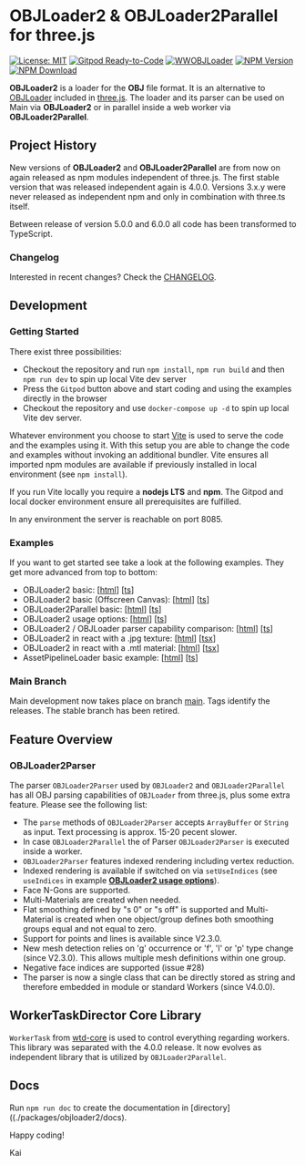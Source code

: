 # OBJLoader2 & OBJLoader2Parallel for three.js

[![License: MIT](https://img.shields.io/badge/License-MIT-yellow.svg)](https://github.com/kaisalmen/WWOBJLoader/blob/dev/LICENSE)
[![Gitpod Ready-to-Code](https://img.shields.io/badge/Gitpod-ready--to--code-blue?logo=gitpod)](https://gitpod.io/#https://github.com/kaisalmen/WWOBJLoader)
[![WWOBJLoader](https://github.com/kaisalmen/WWOBJLoader/actions/workflows/actions.yml/badge.svg)](https://github.com/kaisalmen/WWOBJLoader/actions/workflows/actions.yml)
[![NPM Version](https://img.shields.io/npm/v/wwobjloader2.svg)](https://www.npmjs.com/package/wwobjloader2)
[![NPM Download](https://img.shields.io/npm/dt/wwobjloader2.svg)](https://www.npmjs.com/package/wwobjloader2)

**OBJLoader2** is a loader for the **OBJ** file format. It is an alternative to [OBJLoader](https://github.com/mrdoob/three.js/blob/dev/examples/jsm/loaders/OBJLoader.js) included in [three.js](https://threejs.org). The loader and its parser can be used on Main via **OBJLoader2** or in parallel inside a web worker via **OBJLoader2Parallel**.

## Project History

New versions of **OBJLoader2** and **OBJLoader2Parallel** are from now on again released as npm modules independent of three.js. The first stable version that was released independent again is 4.0.0. Versions 3.x.y were never released as independent npm and only in combination with three.ts itself.

Between release of version 5.0.0 and 6.0.0 all code has been transformed to TypeScript.

### Changelog

Interested in recent changes? Check the [CHANGELOG](https://github.com/kaisalmen/WWOBJLoader/blob/main/CHANGELOG.md).

## Development

### Getting Started

There exist three possibilities:

* Checkout the repository and run `npm install`, `npm run build` and then `npm run dev` to spin up local Vite dev server
* Press the `Gitpod` button above and start coding and using the examples directly in the browser
* Checkout the repository and use `docker-compose up -d` to spin up local Vite dev server.

Whatever environment you choose to start [Vite](https://vitejs.dev/) is used to serve the code and the examples using it. With this setup you are able to change the code and examples without invoking an additional bundler. Vite ensures all imported npm modules are available if previously installed in local environment (see `npm install`).

If you run Vite locally you require a **nodejs LTS** and **npm**. The Gitpod and local docker environment ensure all prerequisites are fulfilled.

In any environment the server is reachable on port 8085.

### Examples

If you want to get started see take a look at the following examples. They get more advanced from top to bottom:

* OBJLoader2 basic: [[html](https://github.com/kaisalmen/WWOBJLoader/blob/main/packages/examples/obj2_basic.html)] [[ts](https://github.com/kaisalmen/WWOBJLoader/blob/main/packages/examples/src/examples/OBJLoader2BasicExample.ts)]
* OBJLoader2 basic (Offscreen Canvas): [[html](https://github.com/kaisalmen/WWOBJLoader/blob/main/packages/examples/obj2_basic_offscreen.html)] [[ts](https://github.com/kaisalmen/WWOBJLoader/blob/main/packages/examples/src/examples/OBJLoader2BasicExampleOffscreen.ts)]
* OBJLoader2Parallel basic: [[html](https://github.com/kaisalmen/WWOBJLoader/blob/main/packages/examples/obj2parallel_basic.html)] [[ts](https://github.com/kaisalmen/WWOBJLoader/blob/main/packages/examples/src/examples/OBJLoader2ParallelsBasicExample.ts)]
* OBJLoader2 usage options: [[html](https://github.com/kaisalmen/WWOBJLoader/blob/main/packages/examples/obj2_options.html)] [[ts](https://github.com/kaisalmen/WWOBJLoader/blob/main/packages/examples/src/examples/OBJLoader2OptionsExample.ts)]
* OBJLoader2 / OBJLoader parser capability comparison: [[html](https://github.com/kaisalmen/WWOBJLoader/blob/main/packages/examples/obj2_obj_compare.html)] [[ts](https://github.com/kaisalmen/WWOBJLoader/blob/main/packages/examples/src/examples/OBJLoader2OBJLoaderCompareExample.ts)]
* OBJLoader2 in react with a .jpg texture: [[html](https://github.com/kaisalmen/WWOBJLoader/blob/main/packages/examples/obj2_react.html)] [[tsx](https://github.com/kaisalmen/WWOBJLoader/blob/main/packages/examples/src/examples/ReactExample.tsx)]
* OBJLoader2 in react with a .mtl material: [[html](https://github.com/kaisalmen/WWOBJLoader/blob/main/packages/examples/obj2_react-mtl.html)] [[tsx](https://github.com/kaisalmen/WWOBJLoader/blob/main/packages/examples/src/examples/ReactExampleMtl.tsx)]
* AssetPipelineLoader basic example: [[html](https://github.com/kaisalmen/WWOBJLoader/blob/main/packages/examples/assetpipeline.html)] [[ts](https://github.com/kaisalmen/WWOBJLoader/blob/main/packages/examples/src/examples/AssetPipelineLoaderExample.ts)]

### Main Branch

Main development now takes place on branch [main](https://github.com/kaisalmen/WWOBJLoader/tree/main). Tags identify the releases. The stable branch has been retired.

## Feature Overview

### OBJLoader2Parser

The parser `OBJLoader2Parser` used by `OBJLoader2` and `OBJLoader2Parallel` has all OBJ parsing capabilities of `OBJLoader` from three.js, plus some extra feature. Please see the following list:

* The `parse` methods of `OBJLoader2Parser` accepts `ArrayBuffer` or `String` as input. Text processing is approx. 15-20 pecent slower.
* In case `OBJLoader2Parallel` the of Parser `OBJLoader2Parser` is executed inside a worker.
* `OBJLoader2Parser` features indexed rendering including vertex reduction.
* Indexed rendering is available if switched on via `setUseIndices` (see `useIndices` in example **[OBJLoader2 usage options](https://github.com/kaisalmen/WWOBJLoader/blob/main/packages/examples/src/examples/OBJLoader2OptionsExample.ts#L63)**).
* Face N-Gons are supported.
* Multi-Materials are created when needed.
* Flat smoothing defined by "s 0" or "s off" is supported and Multi-Material is created when one object/group defines both smoothing groups equal and not equal to zero.
* Support for points and lines is available since V2.3.0.
* New mesh detection relies on 'g' occurrence or 'f', 'l' or 'p' type change (since V2.3.0). This allows multiple mesh definitions within one group.
* Negative face indices are supported (issue #28)
* The parser is now a single class that can be directly stored as string and therefore embedded in module or standard Workers (since V4.0.0).

## WorkerTaskDirector Core Library

`WorkerTask` from [wtd-core](https://github.com/kaisalmen/wtd/tree/main/packages/wtd-core) is used to control everything regarding workers. This library was separated with the 4.0.0 release. It now evolves as independent library that is utilized by `OBJLoader2Parallel`.

## Docs

Run `npm run doc` to create the documentation in [directory]((./packages/objloader2/docs).

Happy coding!

Kai
